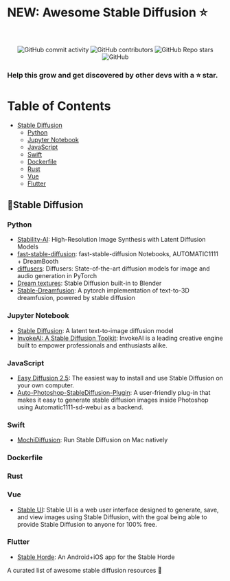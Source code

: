 # NEW: Awesome Stable Diffusion ⭐

<br>
<p align="center">
<img alt="GitHub commit activity" src="https://img.shields.io/github/commit-activity/m/doanbactam/AI-Art-Creator">
<img alt="GitHub contributors" src="https://img.shields.io/github/contributors/doanbactam/AI-Art-Creator">
<img alt="GitHub Repo stars" src="https://img.shields.io/github/stars/doanbactam/AI-Art-Creator?style=social">
<img alt="GitHub" src="https://img.shields.io/github/license/doanbactam/AI-Art-Creator">

</p>

<h3>Help this grow and get discovered by other devs with a ⭐ star.</h3>

# Table of Contents

- [Stable Diffusion](#stable-diffusion)
    - [Python](#python)
    - [Jupyter Notebook](#jupyter-notebook)
    - [JavaScript](#javascript)
    - [Swift](#swift)
    - [Dockerfile](#dockerfile)
    - [Rust](#rust)
    - [Vue](#vue)
    - [Flutter](#flutter)

## 👑Stable Diffusion

### Python

- [Stability-AI](https://github.com/Stability-AI/stablediffusion): High-Resolution Image Synthesis with Latent Diffusion Models
- [fast-stable-diffusion](https://github.com/TheLastBen/fast-stable-diffusion): fast-stable-diffusion Notebooks, AUTOMATIC1111 + DreamBooth
- [diffusers](https://github.com/huggingface/diffusers): Diffusers: State-of-the-art diffusion models for image and audio generation in PyTorch
- [Dream textures](https://github.com/carson-katri/dream-textures): Stable Diffusion built-in to Blender
- [Stable-Dreamfusion](https://github.com/ashawkey/stable-dreamfusion): A pytorch implementation of text-to-3D dreamfusion, powered by stable diffusion

### Jupyter Notebook
- [Stable Diffusion](https://github.com/CompVis/stable-diffusion): A latent text-to-image diffusion model
- [InvokeAI: A Stable Diffusion Toolkit](https://github.com/invoke-ai/InvokeAI): InvokeAI is a leading creative engine built to empower professionals and enthusiasts alike.

### JavaScript
- [Easy Diffusion 2.5](https://github.com/cmdr2/stable-diffusion-ui): The easiest way to install and use Stable Diffusion on your own computer.
- [Auto-Photoshop-StableDiffusion-Plugin](https://github.com/AbdullahAlfaraj/Auto-Photoshop-StableDiffusion-Plugin): A user-friendly plug-in that makes it easy to generate stable diffusion images inside Photoshop using Automatic1111-sd-webui as a backend.

### Swift
- [MochiDiffusion](https://github.com/godly-devotion/MochiDiffusion): Run Stable Diffusion on Mac natively

### Dockerfile

### Rust

### Vue
- [Stable UI](https://github.com/aqualxx/stable-ui): Stable UI is a web user interface designed to generate, save, and view images using Stable Diffusion, with the goal being able to provide Stable Diffusion to anyone for 100% free.

### Flutter
- [Stable Horde](https://github.com/ndahlquist/stable-horde-flutter): An Android+iOS app for the Stable Horde

A curated list of awesome stable diffusion resources 🌟

